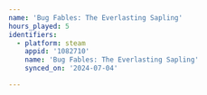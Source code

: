 ```yaml
---
name: 'Bug Fables: The Everlasting Sapling'
hours_played: 5
identifiers:
  - platform: steam
    appid: '1082710'
    name: 'Bug Fables: The Everlasting Sapling'
    synced_on: '2024-07-04'

---
```


